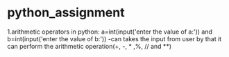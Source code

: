 # python_assignment
1.arithmetic operators in python:
    a=int(input('enter the value of a:')) and b=int(input('enter the value of b:')) -can takes the input from user by that it can         perform the arithmetic operation(+, -, * ,%, // and **)
    
